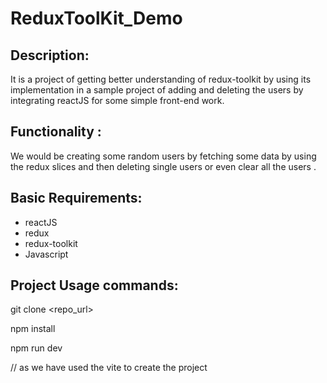 # ReduxToolKit_Demo

## Description:
It is a project of getting better understanding of redux-toolkit by using its implementation in a sample project of adding and deleting the users by integrating reactJS for some simple front-end work.

## Functionality :
We would be creating some random users by fetching some data by using the redux slices and then deleting single users or even clear all the users .

## Basic Requirements:
- reactJS
- redux
- redux-toolkit
- Javascript

## Project Usage commands:
 git clone <repo_url>
 
 npm install
 
 npm run dev 
 
 // as we have used the vite to create the project 




